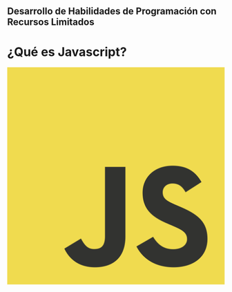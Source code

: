 ## Desarrollo de Habilidades de Programación con Recursos Limitados


# ¿Qué es Javascript?

<img src ="./imagenes/JavaScript-logo.png" >